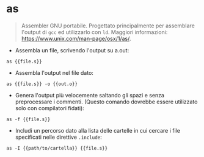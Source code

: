 # as

> Assembler GNU portabile.
> Progettato principalmente per assemblare l'output di `gcc` ed utilizzarlo con `ld`.
> Maggiori informazioni: <https://www.unix.com/man-page/osx/1/as/>.

- Assembla un file, scrivendo l'output su a.out:

`as {{file.s}}`

- Assembla l'output nel file dato:

`as {{file.s}} -o {{out.o}}`

- Genera l'output più velocemente saltando gli spazi e senza preprocessare i commenti. (Questo comando dovrebbe essere utilizzato solo con compilatori fidati):

`as -f {{file.s}}`

- Includi un percorso dato alla lista delle cartelle in cui cercare i file specificati nelle direttive `.include`:

`as -I {{path/to/cartella}} {{file.s}}`
